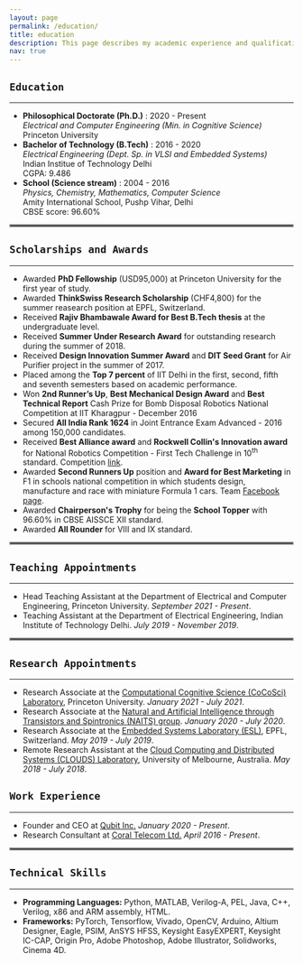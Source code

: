 ```yaml
---
layout: page
permalink: /education/
title: education
description: This page describes my academic experience and qualifications.
nav: true
---
```


## `Education`
***

* **Philosophical Doctorate (Ph.D.)** : 2020 - Present <br>
	*Electrical and Computer Engineering (Min. in Cognitive Science)* <br>
	Princeton University
* **Bachelor of Technology (B.Tech)** : 2016 - 2020 <br>
	*Electrical Engineering (Dept. Sp. in VLSI and Embedded Systems)* <br>
	Indian Institue of Technology Delhi <br>
	CGPA: 9.486
* **School (Science stream)** : 2004 - 2016 <br>
	*Physics, Chemistry, Mathematics, Computer Science* <br>
	Amity International School, Pushp Vihar, Delhi <br>
	CBSE score: 96.60%


<hr style="border:2px solid gray">

## `Scholarships and Awards`
***

* Awarded **PhD Fellowship** (USD95,000) at Princeton University for the first year of study.
* Awarded **ThinkSwiss Research Scholarship** (CHF4,800) for the summer reasearch position at EPFL, Switzerland.
* Received **Rajiv Bhambawale Award for Best B.Tech thesis** at the undergraduate level.
* Received **Summer Under Research Award** for outstanding research during the summer of 2018.
* Received **Design Innovation Summer Award** and **DIT Seed Grant** for Air Purifier project in the summer of 2017.
* Placed among the **Top 7 percent** of IIT Delhi in the first, second, fifth and seventh semesters based on academic performance.
* Won **2nd Runner’s Up**, **Best Mechanical Design Award** and **Best Technical Report** Cash Prize for Bomb Disposal Robotics National Competition at IIT Kharagpur - December 2016
* Secured **All India Rank 1624** in Joint Entrance Exam Advanced - 2016 among 150,000 candidates.
* Received **Best Alliance award** and **Rockwell Collin's Innovation award** for National Robotics Competition - First Tech Challenge in 10<sup>th</sup> standard. Competition [link](https://www.firstinspires.org/robotics/ftc).
* Awarded **Second Runners Up** position and **Award for Best Marketing** in F1 in schools national competition in which students design, manufacture and race with miniature Formula 1 cars. Team [Facebook page](https://www.facebook.com/iotans). 
* Awarded **Chairperson's Trophy** for being the **School Topper** with 96.60% in CBSE AISSCE XII standard.
* Awarded **All Rounder** for VIII and IX standard.

<hr style="border:2px solid gray">

## `Teaching Appointments`
***

* Head Teaching Assistant at the Department of Electrical and Computer Engineering, Princeton University. *September 2021 - Present*.
* Teaching Assistant at the Department of Electrical Engineering, Indian Institute of Technology Delhi. *July 2019 - November 2019*.

<hr style="border:2px solid gray">

## `Research Appointments`
***

* Research Associate at the [Computational Cognitive Science (CoCoSci) Laboratory](https://cocosci.princeton.edu/index.php), Princeton University. *January 2021 - July 2021*.
* Research Associate at the [Natural and Artificial Intelligence through Transistors and Spintronics (NAITS) group](https://web.iitd.ac.in/~debanjan/). *January 2020 - July 2020*.
* Research Associate at the [Embedded Systems Laboratory (ESL)](https://www.epfl.ch/labs/esl/), EPFL, Switzerland. *May 2019 - July 2019*.
* Remote Research Assistant at the [Cloud Computing and Distributed Systems (CLOUDS) Laboratory](http://www.cloudbus.org/), University of Melbourne, Australia. *May 2018 - July 2018*.

## `Work Experience`
***

* Founder and CEO at [Qubit Inc.](https://www.qubitinc.in/) *January 2020 - Present*.
* Research Consultant at [Coral Telecom Ltd.](https://www.coraltele.com/) *April 2016 - Present*.

<hr style="border:2px solid gray">

## `Technical Skills`
***

* **Programming Languages:** Python, MATLAB, Verilog-A, PEL, Java, C++, Verilog, x86 and ARM assembly, HTML.
* **Frameworks:** PyTorch, Tensorflow, Vivado, OpenCV, Arduino, Altium Designer, Eagle, PSIM, AnSYS HFSS, Keysight EasyEXPERT, Keysight IC-CAP, Origin Pro, Adobe Photoshop, Adobe Illustrator, Solidworks, Cinema 4D.